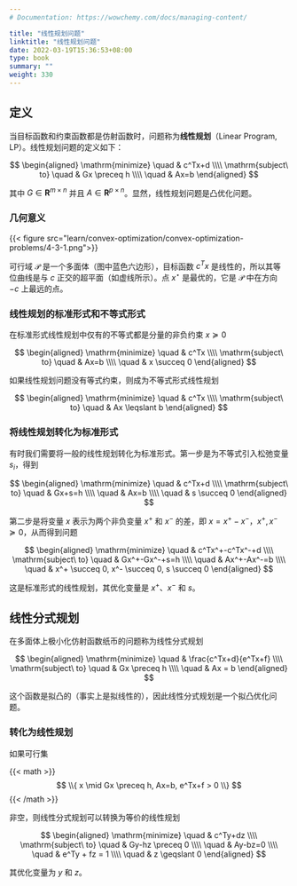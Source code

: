 ```yaml
---
# Documentation: https://wowchemy.com/docs/managing-content/

title: "线性规划问题"
linktitle: "线性规划问题"
date: 2022-03-19T15:36:53+08:00
type: book
summary: ""
weight: 330
---
```


<!--more-->

## 定义

当目标函数和约束函数都是仿射函数时，问题称为**线性规划**（Linear Program, LP）。线性规划问题的定义如下：

$$
\begin{aligned}
    \mathrm{minimize} \quad & c^Tx+d \\\\
    \mathrm{subject\ to} \quad & Gx \preceq h \\\\
    \quad & Ax=b 
\end{aligned}
$$

其中 $G \in \mathbf{R}^{m \times n}$ 并且 $A \in \mathbf{R}^{p \times n}$。显然，线性规划问题是凸优化问题。

### 几何意义

{{< figure src="learn/convex-optimization/convex-optimization-problems/4-3-1.png">}}

可行域 $\mathcal{P}$ 是一个多面体（图中蓝色六边形），目标函数 $c^Tx$ 是线性的，所以其等位曲线是与 $c$ 正交的超平面（如虚线所示）。点 $x^{\star}$ 是最优的，它是 $\mathcal{P}$ 中在方向 $-c$ 上最远的点。

### 线性规划的标准形式和不等式形式

在标准形式线性规划中仅有的不等式都是分量的非负约束 $x \succeq 0$

$$
\begin{aligned}
    \mathrm{minimize} \quad & c^Tx \\\\
    \mathrm{subject\ to} \quad & Ax=b \\\\
    \quad & x \succeq 0
\end{aligned}
$$

如果线性规划问题没有等式约束，则成为不等式形式线性规划

$$
\begin{aligned}
    \mathrm{minimize} \quad & c^Tx \\\\
    \mathrm{subject\ to} \quad & Ax \leqslant b
\end{aligned}
$$

### 将线性规划转化为标准形式

有时我们需要将一般的线性规划转化为标准形式。第一步是为不等式引入松弛变量 $s_i$，得到

$$
\begin{aligned}
    \mathrm{minimize} \quad & c^Tx+d \\\\
    \mathrm{subject\ to} \quad & Gx+s=h \\\\
    \quad & Ax=b \\\\
    \quad & s \succeq 0
\end{aligned}
$$

第二步是将变量 $x$ 表示为两个非负变量 $x^+$ 和 $x^-$ 的差，即 $x=x^+-x^-$，$x^+,x^- \succeq 0$，从而得到问题

$$
\begin{aligned}
    \mathrm{minimize} \quad & c^Tx^+-c^Tx^-+d \\\\
    \mathrm{subject\ to} \quad & Gx^+-Gx^-+s=h \\\\
    \quad & Ax^+-Ax^-=b \\\\
    \quad & x^+ \succeq 0, x^- \succeq 0, s \succeq 0
\end{aligned}
$$

这是标准形式的线性规划，其优化变量是 $x^+$、$x^-$ 和 $s$。

## 线性分式规划

在多面体上极小化仿射函数纸币的问题称为线性分式规划

$$
\begin{aligned}
    \mathrm{minimize} \quad & \frac{c^Tx+d}{e^Tx+f} \\\\
    \mathrm{subject\ to} \quad & Gx \preceq h \\\\
    \quad & Ax = b
\end{aligned}
$$

这个函数是拟凸的（事实上是拟线性的），因此线性分式规划是一个拟凸优化问题。

### 转化为线性规划

如果可行集

{{< math >}}
$$
\\{ x \mid Gx \preceq h, Ax=b, e^Tx+f > 0 \\}
$$
{{< /math >}}

非空，则线性分式规划可以转换为等价的线性规划

$$
\begin{aligned}
    \mathrm{minimize} \quad & c^Ty+dz \\\\
    \mathrm{subject\ to} \quad & Gy-hz \preceq 0 \\\\
    \quad & Ay-bz=0 \\\\
    \quad & e^Ty + fz = 1 \\\\
    \quad & z \geqslant 0
\end{aligned}
$$

其优化变量为 $y$ 和 $z$。
